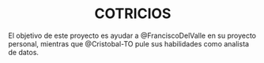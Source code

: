 <center> <h1> COTRICIOS </h1> </center>

El objetivo de este proyecto es ayudar a @FranciscoDelValle en su proyecto personal, mientras que @Cristobal-TO pule sus habilidades como analista de datos. 

